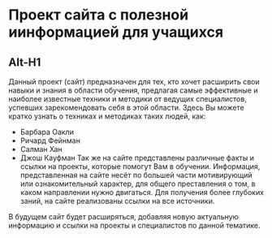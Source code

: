 # Проект сайта с полезной иинформацией для учащихся
Alt-H1
------
Данный проект (сайт) предназначен для тех, кто хочет расширить свои навыки и знания в области обучения, предлагая самые эффективные и наиболее известные техники и методики от ведущих специалистов, успевших зарекомендовать себя в этой области. Здесь Вы можете кратко узнать о техниках и методиках таких людей, как:
* Барбара Оакли
* Ричард Фейнман
* Салман Хан
* Джош Кауфман
Так же на сайте представлены различные факты и ссылки на проекты, которые помогут Вам в обучении. Информация, представленная на сайте несёт по большей части мотивирующий или ознакомительный характер, для общего преставления о том, в каком направлении нужно двигаться. Для получения более глубоких заний, на сайте реализованы ссылки на все источники.

В будущем сайт будет расширяться, добавляя новую актуальную информацию и ссылки на проекты и специалистов по данной тематике.